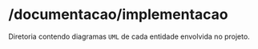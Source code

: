 # /documentacao/implementacao
Diretoria contendo diagramas `UML` de cada entidade envolvida no projeto.